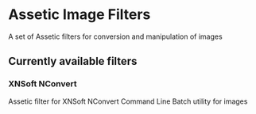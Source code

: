 # Assetic Image Filters
A set of Assetic filters for conversion and manipulation of images

## Currently available filters

### XNSoft NConvert
Assetic filter for XNSoft NConvert Command Line Batch utility for images
